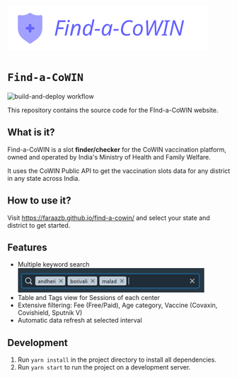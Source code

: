 [![Find-a-COWIN: Find a vaccination slot and get vaccinated][banner]](https://faraazb.github.io/find-a-cowin/)

# `Find-a-CoWIN`
![build-and-deploy workflow](https://github.com/faraazb/find-a-cowin/actions/workflows/main.yml/badge.svg)

This repository contains the source code for the FInd-a-CoWIN website.

## What is it?
Find-a-CoWIN is  a slot **finder/checker** for the CoWIN vaccination platform, owned and operated by India's Ministry of Health and Family Welfare.

It uses the CoWIN Public API to get the vaccination slots data for any district in any state across India.

## How to use it?
Visit https://faraazb.github.io/find-a-cowin/ and select your state and district to get started.

## Features
* Multiple keyword search
![keyword search]
* Table and Tags view for Sessions of each center
* Extensive filtering: Fee (Free/Paid), Age category, Vaccine (Covaxin, Covishield, Sputnik V)
* Automatic data refresh at selected interval

<!-- Links -->
[banner]: https://raw.githubusercontent.com/faraazb/find-a-cowin/main/src/images/banner.svg
[keyword search]: https://raw.githubusercontent.com/faraazb/find-a-cowin/main/src/images/screenshot1.jpg

## Development
1. Run `yarn install` in the project directory to install all dependencies.
2. Run `yarn start` to run the project on a development server.